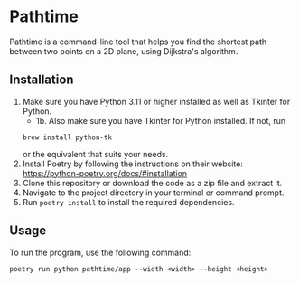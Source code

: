 # Pathtime

Pathtime is a command-line tool that helps you find the shortest path between two points on a 2D plane, using Dijkstra's algorithm.

## Installation

1. Make sure you have Python 3.11 or higher installed as well as Tkinter for Python.
   * 1b. Also make sure you have Tkinter for Python installed. If not, run
    ```
    brew install python-tk
    ```
    or the equivalent that suits your needs.
2. Install Poetry by following the instructions on their website: https://python-poetry.org/docs/#installation
3. Clone this repository or download the code as a zip file and extract it.
4. Navigate to the project directory in your terminal or command prompt.
5. Run `poetry install` to install the required dependencies.


## Usage

To run the program, use the following command:

```
poetry run python pathtime/app --width <width> --height <height>
```
